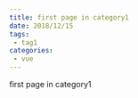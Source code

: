```yaml
---
title: first page in category1
date: 2018/12/15
tags:
 - tag1
categories:
 - vue
---
```


first page in category1